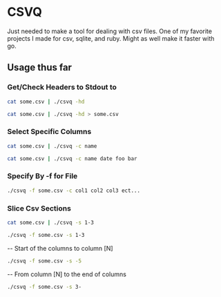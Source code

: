 # CSVQ

Just needed to make a tool for dealing with csv files. 
One of my favorite projects I made for csv, sqlite, and ruby.
Might as well make it faster with go.

## Usage thus far

### Get/Check Headers to Stdout to

```bash
cat some.csv | ./csvq -hd 
```
```bash
cat some.csv | ./csvq -hd > some.csv
```

### Select Specific Columns 

```bash
cat some.csv | ./csvq -c name
```
```bash
cat some.csv | ./csvq -c name date foo bar
```

### Specify By -f for File

```bash
./csvq -f some.csv -c col1 col2 col3 ect...
```

### Slice Csv Sections

```bash
cat some.csv | ./csvq -s 1-3
```
```bash
./csvq -f some.csv -s 1-3
```
-- Start of the columns to column [N] 
```bash
./csvq -f some.csv -s -5
```
-- From column [N] to the end of columns
```bash
./csvq -f some.csv -s 3-
```
